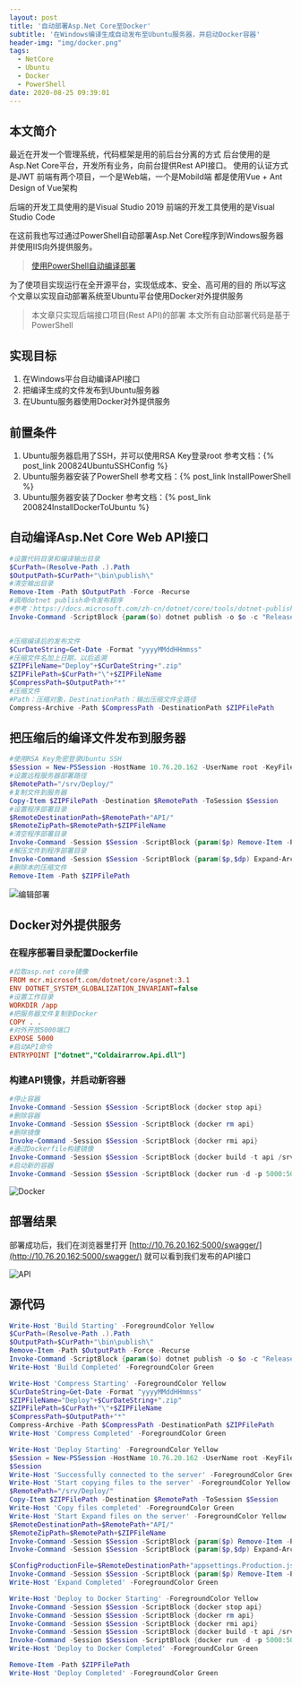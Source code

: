 ```yaml
---
layout: post
title: '自动部署Asp.Net Core至Docker'
subtitle: '在Windows编译生成自动发布至Ubuntu服务器，并启动Docker容器'
header-img: "img/docker.png"
tags:
  - NetCore
  - Ubuntu
  - Docker
  - PowerShell
date: 2020-08-25 09:39:01
---
```


## 本文简介

最近在开发一个管理系统，代码框架是用的前后台分离的方式
后台使用的是Asp.Net Core平台，开发所有业务，向前台提供Rest API接口。
使用的认证方式是JWT
前端有两个项目，一个是Web端，一个是Mobild端
都是使用Vue + Ant Design of Vue架构

后端的开发工具使用的是Visual Studio 2019
前端的开发工具使用的是Visual Studio Code

在这前我也写过通过PowerShell自动部署Asp.Net Core程序到Windows服务器
并使用IIS向外提供服务。
> [使用PowerShell自动编译部署](https://www.cnblogs.com/liuju150/p/PowerShell-Deploy-Nodejs.html)

为了使项目实现运行在全开源平台，实现低成本、安全、高可用的目的
所以写这个文章以实现自动部署系统至Ubuntu平台使用Docker对外提供服务
> 本文章只实现后端接口项目(Rest API)的部署
> 本文所有自动部署代码是基于PowerShell

## 实现目标

1. 在Windows平台自动编译API接口
2. 把编译生成的文件发布到Ubuntu服务器
3. 在Ubuntu服务器使用Docker对外提供服务

## 前置条件

1. Ubuntu服务器启用了SSH，并可以使用RSA Key登录root 参考文档：{% post_link 200824UbuntuSSHConfig %}
2. Ubuntu服务器安装了PowerShell 参考文档：{% post_link InstallPowerShell %}
3. Ubuntu服务器安装了Docker 参考文档：{% post_link 200824InstallDockerToUbuntu %}

## 自动编译Asp.Net Core Web API接口

```powershell
#设置代码目录和编译输出目录
$CurPath=(Resolve-Path .).Path
$OutputPath=$CurPath+"\bin\publish\"
#清空输出目录
Remove-Item -Path $OutputPath -Force -Recurse
#调用dotnet publish命令发布程序
#参考：https://docs.microsoft.com/zh-cn/dotnet/core/tools/dotnet-publish
Invoke-Command -ScriptBlock {param($o) dotnet publish -o $o -c "Release" --no-self-contained -r linux-arm64 -v m --nologo "05.Coldairarrow.Api.csproj"} -ArgumentList $OutputPath


#压缩编译后的发布文件
$CurDateString=Get-Date -Format "yyyyMMddHHmmss"
#压缩文件名加上日期，以后追溯
$ZIPFileName="Deploy"+$CurDateString+".zip"
$ZIPFilePath=$CurPath+"\"+$ZIPFileName
$CompressPath=$OutputPath+"*"
#压缩文件
#Path：压缩对象，DestinationPath：输出压缩文件全路径
Compress-Archive -Path $CompressPath -DestinationPath $ZIPFilePath
```

## 把压缩后的编译文件发布到服务器

```powershell
#使用RSA Key免密登录Ubuntu SSH
$Session = New-PSSession -HostName 10.76.20.162 -UserName root -KeyFilePath "C:\Users\Administrator\.ssh\id_rsa"
#设置远程服务器部署路径
$RemotePath="/srv/Deploy/"
#复制文件到服务器
Copy-Item $ZIPFilePath -Destination $RemotePath -ToSession $Session
#设置程序部署目录
$RemoteDestinationPath=$RemotePath+"API/"
$RemoteZipPath=$RemotePath+$ZIPFileName
#清空程序部署目录
Invoke-Command -Session $Session -ScriptBlock {param($p) Remove-Item -Path $p -Recurse -Force} -ArgumentList $RemoteDestinationPath
#解压文件到程序部署目录
Invoke-Command -Session $Session -ScriptBlock {param($p,$dp) Expand-Archive -Path $p -DestinationPath $dp} -ArgumentList $RemoteZipPath,$RemoteDestinationPath
#删除本的压缩文件
Remove-Item -Path $ZIPFilePath
```

![编辑部署](1.png)

## Docker对外提供服务

### 在程序部署目录配置Dockerfile

```ini
#拉取asp.net core镜像
FROM mcr.microsoft.com/dotnet/core/aspnet:3.1
ENV DOTNET_SYSTEM_GLOBALIZATION_INVARIANT=false
#设置工作目录
WORKDIR /app
#把服务器文件复制到Docker
COPY . .
#对外开放5000端口
EXPOSE 5000
#启动API命令
ENTRYPOINT ["dotnet","Coldairarrow.Api.dll"]
```

### 构建API镜像，并启动新容器

```powershell
#停止容器
Invoke-Command -Session $Session -ScriptBlock {docker stop api}
#删除容器
Invoke-Command -Session $Session -ScriptBlock {docker rm api}
#删除镜像
Invoke-Command -Session $Session -ScriptBlock {docker rmi api}
#通过Dockerfile构建镜像
Invoke-Command -Session $Session -ScriptBlock {docker build -t api /srv/Deploy/API}
#启动新的容器
Invoke-Command -Session $Session -ScriptBlock {docker run -d -p 5000:5000 --name api api}
```

![Docker](2.png)

## 部署结果

部署成功后，我们在浏览器里打开
[http://10.76.20.162:5000/swagger/](http://10.76.20.162:5000/swagger/)
就可以看到我们发布的API接口

![API](3.png)

## 源代码

```powershell
Write-Host 'Build Starting' -ForegroundColor Yellow
$CurPath=(Resolve-Path .).Path
$OutputPath=$CurPath+"\bin\publish\"
Remove-Item -Path $OutputPath -Force -Recurse
Invoke-Command -ScriptBlock {param($o) dotnet publish -o $o -c "Release" --no-self-contained -r linux-arm64 -v m --nologo "05.Coldairarrow.Api.csproj"} -ArgumentList $OutputPath
Write-Host 'Build Completed' -ForegroundColor Green

Write-Host 'Compress Starting' -ForegroundColor Yellow
$CurDateString=Get-Date -Format "yyyyMMddHHmmss"
$ZIPFileName="Deploy"+$CurDateString+".zip"
$ZIPFilePath=$CurPath+"\"+$ZIPFileName
$CompressPath=$OutputPath+"*"
Compress-Archive -Path $CompressPath -DestinationPath $ZIPFilePath
Write-Host 'Compress Completed' -ForegroundColor Green

Write-Host 'Deploy Starting' -ForegroundColor Yellow
$Session = New-PSSession -HostName 10.76.20.162 -UserName root -KeyFilePath "C:\Users\Administrator\.ssh\id_rsa"
$Session
Write-Host 'Successfully connected to the server' -ForegroundColor Green
Write-Host 'Start copying files to the server' -ForegroundColor Yellow
$RemotePath="/srv/Deploy/"
Copy-Item $ZIPFilePath -Destination $RemotePath -ToSession $Session
Write-Host 'Copy files completed' -ForegroundColor Green
Write-Host 'Start Expand files on the server' -ForegroundColor Yellow
$RemoteDestinationPath=$RemotePath+"API/"
$RemoteZipPath=$RemotePath+$ZIPFileName
Invoke-Command -Session $Session -ScriptBlock {param($p) Remove-Item -Path $p -Recurse -Force} -ArgumentList $RemoteDestinationPath
Invoke-Command -Session $Session -ScriptBlock {param($p,$dp) Expand-Archive -Path $p -DestinationPath $dp} -ArgumentList $RemoteZipPath,$RemoteDestinationPath

$ConfigProductionFile=$RemoteDestinationPath+"appsettings.Production.json"
Invoke-Command -Session $Session -ScriptBlock {param($p) Remove-Item -Path $p -Force} -ArgumentList $ConfigProductionFile
Write-Host 'Expand Completed' -ForegroundColor Green

Write-Host 'Deploy to Docker Starting' -ForegroundColor Yellow
Invoke-Command -Session $Session -ScriptBlock {docker stop api}
Invoke-Command -Session $Session -ScriptBlock {docker rm api}
Invoke-Command -Session $Session -ScriptBlock {docker rmi api}
Invoke-Command -Session $Session -ScriptBlock {docker build -t api /srv/Deploy/API}
Invoke-Command -Session $Session -ScriptBlock {docker run -d -p 5000:5000 --name api api}
Write-Host 'Deploy to Docker Completed' -ForegroundColor Green

Remove-Item -Path $ZIPFilePath
Write-Host 'Deploy Completed' -ForegroundColor Green
```
